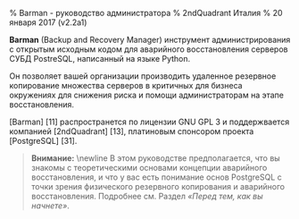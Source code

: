 % Barman - руководство администратора
% 2ndQuadrant Италия
% 20 января 2017 (v2.2a1)

**Barman** (Backup and Recovery Manager) инструмент администрирования с открытым исходным кодом для аварийного восстановления серверов СУБД PostreSQL, написанный на языке Python.

Он позволяет вашей организации производить удаленное резервное копирование множества серверов в критичных для бизнеса окружениях для снижения риска и помощи администраторам на этапе восстановления.

[Barman] [11] распространется по лицензии GNU GPL 3 и поддержвается компанией [2ndQuadrant] [13], платиновым спонсором проекта  [PostgreSQL] [31].

> **Внимание:** \newline
> В этом руководстве предполагается, что вы знакомы с теоретическими основами концепции аварийного восстановления,
> и что у вас есть понимание основ PostgreSQL с точки зрения физического резервного копирования
> и аварийного восстановления. Подробнее см. Раздел _«Перед тем, как вы начнете»_.
